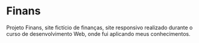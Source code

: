 # Finans 

Projeto Finans, site fictício de finanças, site responsivo realizado durante o curso de desenvolvimento Web, onde fui aplicando meus conhecimentos. 
